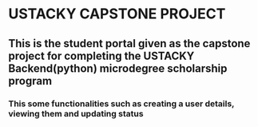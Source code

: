 # USTACKY CAPSTONE PROJECT

## This is the student portal given as the capstone project for completing the USTACKY Backend(python) microdegree scholarship program

### This some functionalities such as creating a user details, viewing them and updating status
